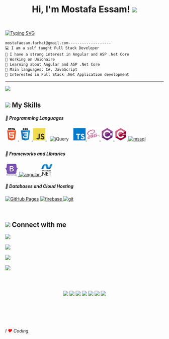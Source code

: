 <h1 align="center">
Hi, I'm Mostafa Essam!
  <img src="https://media.giphy.com/media/hvRJCLFzcasrR4ia7z/giphy.gif" width="25"></h1>

<br/>

[![Typing SVG](https://readme-typing-svg.herokuapp.com?lines=I'm+a+full+stack+developer;Always+learning+new+things;++++++++++++++++++++Freelancer)](https://git.io/typing-svg)

```
mostafaesam.farhat@gmail.com-------------------
💻 I am a self taught Full Stack Developer
📝 I have a strong interest in Angular and ASP .Net Core
🔭 Working on Unionaire
🌱 Learning about Angular and ASP .Net Core
🌟 Main languages: C#, JavaScript
🚩 Interested in Full Stack .Net Application development
```

<hr>

![](http://github-profile-summary-cards.vercel.app/api/cards/repos-per-language?username=mostafaessam7&theme=radical)

<h2><img src = "https://media2.giphy.com/media/QssGEmpkyEOhBCb7e1/giphy.gif?cid=ecf05e47a0n3gi1bfqntqmob8g9aid1oyj2wr3ds3mg700bl&rid=giphy.gif" width ="30"> My Skills</f2>

##### 💪 Programming Languages

<p align="left">

<a href="https://www.w3.org/html/" target="_blank" rel="noreferrer"> 
<img src="https://raw.githubusercontent.com/devicons/devicon/master/icons/html5/html5-original-wordmark.svg" alt="html5" width="40" height="40"/> </a> 
<a href="https://www.w3schools.com/css/" target="_blank" rel="noreferrer"> <img src="https://raw.githubusercontent.com/devicons/devicon/master/icons/css3/css3-original-wordmark.svg" alt="css3" width="40" height="40"/> </a>

<a href="https://developer.mozilla.org/en-US/docs/Web/JavaScript" target="_blank" rel="noreferrer"> 
<img src="https://raw.githubusercontent.com/devicons/devicon/master/icons/javascript/javascript-original.svg" alt="javascript" width="40" height="40"/> </a> 
<img style="margin: 10px" src="https://profilinator.rishav.dev/skills-assets/jquery.png" alt="jQuery" height="25" />  
</div>  
<a href="https://www.typescriptlang.org/" target="_blank" rel="noreferrer"> 
<img src="https://raw.githubusercontent.com/devicons/devicon/master/icons/typescript/typescript-original.svg" alt="typescript" width="40" height="40"/> </a> 
<a href="https://sass-lang.com" target="_blank" rel="noreferrer"> 
<img src="https://raw.githubusercontent.com/devicons/devicon/master/icons/sass/sass-original.svg" alt="sass" width="40" height="40"/> </a>

<a href="https://www.w3schools.com/cs/" target="_blank" rel="noreferrer"> 
<img src="https://raw.githubusercontent.com/devicons/devicon/master/icons/csharp/csharp-original.svg" alt="csharp" width="40" height="40"/> </a>

<a href="https://www.w3schools.com/cpp/" target="_blank" rel="noreferrer"> 
<img src="https://raw.githubusercontent.com/devicons/devicon/master/icons/cplusplus/cplusplus-original.svg" alt="cplusplus" width="40" height="40"/> </a>

<a href="https://www.microsoft.com/en-us/sql-server" target="_blank" rel="noreferrer"> 
<img src="https://www.svgrepo.com/show/303229/microsoft-sql-server-logo.svg" alt="mssql" width="40" height="40"/> </a>

</p>

##### 💪 Frameworks and Libraries

<p>

<a href="https://getbootstrap.com" target="_blank" rel="noreferrer"> 
<img src="https://raw.githubusercontent.com/devicons/devicon/master/icons/bootstrap/bootstrap-plain-wordmark.svg" alt="bootstrap" width="40" height="40"/> </a> 
<a href="https://angular.io" target="_blank" rel="noreferrer"> 
<img src="https://angular.io/assets/images/logos/angular/angular.svg" alt="angular" width="40" height="40"/> </a> 
<a href="https://dotnet.microsoft.com/" target="_blank" rel="noreferrer"> 
<img src="https://raw.githubusercontent.com/devicons/devicon/master/icons/dot-net/dot-net-original-wordmark.svg" alt="dotnet" width="40" height="40"/> </a>

</p>

##### 💪 Databases and Cloud Hosting

<p>
    <a href="#"><img alt="GitHub Pages" src="https://img.shields.io/badge/GitHub%20Pages-2c292d.svg?style=for-the-badge&logo=github&logoColor=ffffff"></a>
   <a href="https://firebase.google.com/" target="_blank" rel="noreferrer">
<img src="https://www.vectorlogo.zone/logos/firebase/firebase-icon.svg" alt="firebase" width="40" height="40"/> </a>

<a href="https://git-scm.com/" target="_blank" rel="noreferrer"> 
<img src="https://www.vectorlogo.zone/logos/git-scm/git-scm-icon.svg" alt="git" width="40" height="40"/> </a>

</p>

<br>
<h2> <img src='https://raw.githubusercontent.com/ShahriarShafin/ShahriarShafin/main/Assets/handshake.gif' width="80"> Connect with me </h2>
<p>
  <a href="https://www.linkedin.com/in/mostafa-essam7/"><img src="https://img.shields.io/badge/linkedin-0077B5.svg?style=for-the-badge&logo=linkedin&logoColor=ffffff"/></a>

<a href="https://www.facebook.com/TefaXX/"><img src="https://img.shields.io/badge/facebook-1b74e4.svg?style=for-the-badge&logo=facebook&logoColor=ffffff"/></a>

<a href="mailto:mostafaesam.farhat@gmail.com?subject=[GitHub]%20🔥%20profile%20contact&body=Hello"><img src="https://img.shields.io/badge/e‑mail-D14836.svg?style=for-the-badge&logo=GMail&logoColor=ffffff"/></a>

<a href="https://api.whatsapp.com/send?phone=201129372711" target="_blank"><img src="https://img.shields.io/badge/whatsapp-9EF19D.svg?style=for-the-badge&logo=whatsapp&logoColor=#ffff"/></a>

</p>
<br>
<br>
<p align="center">

 <img src="https://media.giphy.com/media/XAxylRMCdpbEWUAvr8/giphy.gif" width="100">
 <img src="https://media.giphy.com/media/fsEaZldNC8A1PJ3mwp/giphy.gif" width="100">
  <img src="https://media3.giphy.com/media/ln7z2eWriiQAllfVcn/200w.webp" width="100">

<img src="https://media.giphy.com/media/Sr8xDpMwVKOHUWDVRD/giphy.gif" width="100">
<img src="https://media.giphy.com/media/XEDIHHp3i8bVoEdxd7/giphy.gif" width="100">

<img src="https://i.giphy.com/media/KzJkzjggfGN5Py6nkT/200.webp" width="100">
<img src="https://i.giphy.com/media/IdyAQJVN2kVPNUrojM/200.webp" width="100">
   
   
<br><br>


</p>
<br>
<h6 align="left" >
   I <span style="color:red">❤</span> Coding. 
   <br>
</h6>
